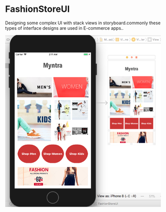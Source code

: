 # FashionStoreUI
Designing some complex UI with stack views in storyboard.commonly these types of interface designs are used in E-commerce apps..



![](Screen%20Shot%202017-11-21%20at%202.11.19%20AM.png)
